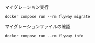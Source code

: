 マイグレーション実行
```shell
docker compose run --rm flyway migrate
```

マイグレーションファイルの確認
```shell
docker compose run --rm flyway info
```
